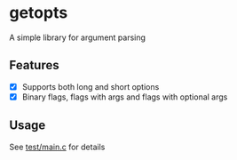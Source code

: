 # getopts

A simple library for argument parsing

## Features

+ [x] Supports both long and short options
+ [x] Binary flags, flags with args and flags with optional args

## Usage

See [test/main.c](test/main.c) for details

